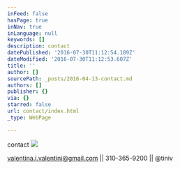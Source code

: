 ```yaml
---
inFeed: false
hasPage: true
inNav: true
inLanguage: null
keywords: []
description: contact
datePublished: '2016-07-30T11:12:54.189Z'
dateModified: '2016-07-30T11:12:53.607Z'
title: ''
author: []
sourcePath: _posts/2016-04-13-contact.md
authors: []
publisher: {}
via: {}
starred: false
url: contact/index.html
_type: WebPage

---
```

contact
![](https://the-grid-user-content.s3-us-west-2.amazonaws.com/5c550de2-92cc-4037-8df1-6075be01987f.jpg)

valentina.i.valentini@gmail.com || 310-365-9200 || @tiniv